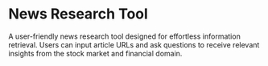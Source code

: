 # News Research Tool
A user-friendly news research tool designed for effortless information retrieval. Users can input article URLs and ask questions to receive relevant insights from the stock market and financial domain.
